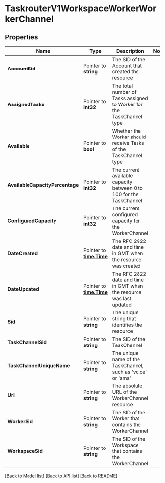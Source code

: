 # TaskrouterV1WorkspaceWorkerWorkerChannel

## Properties
Name | Type | Description | Notes
------------ | ------------- | ------------- | -------------
**AccountSid** | Pointer to **string** | The SID of the Account that created the resource |
**AssignedTasks** | Pointer to **int32** | The total number of Tasks assigned to Worker for the TaskChannel type |
**Available** | Pointer to **bool** | Whether the Worker should receive Tasks of the TaskChannel type |
**AvailableCapacityPercentage** | Pointer to **int32** | The current available capacity between 0 to 100 for the TaskChannel |
**ConfiguredCapacity** | Pointer to **int32** | The current configured capacity for the WorkerChannel |
**DateCreated** | Pointer to [**time.Time**](time.Time.md) | The RFC 2822 date and time in GMT when the resource was created |
**DateUpdated** | Pointer to [**time.Time**](time.Time.md) | The RFC 2822 date and time in GMT when the resource was last updated |
**Sid** | Pointer to **string** | The unique string that identifies the resource |
**TaskChannelSid** | Pointer to **string** | The SID of the TaskChannel |
**TaskChannelUniqueName** | Pointer to **string** | The unique name of the TaskChannel, such as 'voice' or 'sms' |
**Url** | Pointer to **string** | The absolute URL of the WorkerChannel resource |
**WorkerSid** | Pointer to **string** | The SID of the Worker that contains the WorkerChannel |
**WorkspaceSid** | Pointer to **string** | The SID of the Workspace that contains the WorkerChannel |

[[Back to Model list]](../README.md#documentation-for-models) [[Back to API list]](../README.md#documentation-for-api-endpoints) [[Back to README]](../README.md)


